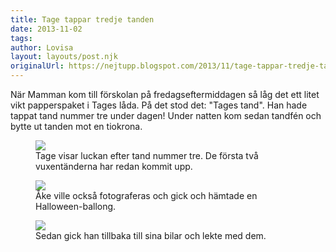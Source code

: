 ```yaml
---
title: Tage tappar tredje tanden
date: 2013-11-02
tags: 	
author: Lovisa
layout: layouts/post.njk
originalUrl: https://nejtupp.blogspot.com/2013/11/tage-tappar-tredje-tanden.html
---
```


När Mamman kom till förskolan på fredagseftermiddagen så låg det ett litet vikt papperspaket i Tages låda. På det stod det: "Tages tand". Han hade tappat tand nummer tre under dagen! Under natten kom sedan tandfén och bytte ut tanden mot en tiokrona.

<figure>
	<img src="../../../../img/Familjen+hemma-PERK2115.jpg">
	<figcaption>Tage visar luckan efter tand nummer tre. De första två vuxentänderna har redan kommit upp.</figcaption>
</figure>

<figure>
	<img src="../../../../img/Familjen+hemma-PERK2084.jpg">
	<figcaption>Åke ville också fotograferas och gick och hämtade en Halloween-ballong.</figcaption>
</figure>

<figure>
	<img src="../../../../img/Familjen+hemma-PERK2092.jpg">
	<figcaption>Sedan gick han tillbaka till sina bilar och lekte med dem.</figcaption>
</figure>
